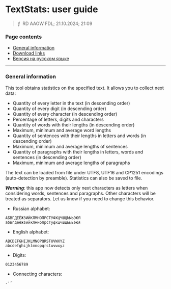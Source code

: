 # TextStats: user guide
> **ƒ** &nbsp;RD AAOW FDL; 21.10.2024; 21:09



### Page contents

- [General information](#general-information)
- [Download links](https://adslbarxatov.github.io/DPArray#textstats)
- [Версия на русском языке](https://adslbarxatov.github.io/TextStats/ru)

---

### General information

This tool obtains statistics on the specified text. It allows you to collect next data:
- Quantity of every letter in the text (in descending order)
- Quantity of every digit (in descending order)
- Quantity of every character (in descending order)
- Percentage of letters, digits and characters
- Quantity of words with their lengths (in descending order)
- Maximum, minimum and average word lengths
- Quantity of sentences with their lengths in letters and words (in descending order)
- Maximum, minimum and average lengths of sentences
- Quantity of paragraphs with their lengths in letters, words and sentences (in descending order)
- Maximum, minimum and average lengths of paragraphs

The text can be loaded from file under UTF8, UTF16 and CP1251 encodings (auto-detection by
preamble). Statistics can also be saved to file.

***Warning***: this app now detects only next characters as letters when considering words,
sentences and paragraphs. Other characters will be treated as separators. Let us know if you
need to change this behavior.

- Russian alphabet:

```
АБВГДЕЁЖЗИЙКЛМНОПРСТУФХЦЧШЩЪЫЬЭЮЯ
абвгдеёжзийклмнопрстуфхцчшщъыьэюя
```

- English alphabet:

```
ABCDEFGHIJKLMNOPQRSTUVWXYZ
abcdefghijklmnopqrstuvwxyz
```

- Digits:

```
0123456789
```
- Connecting characters:

```
-'’
```
